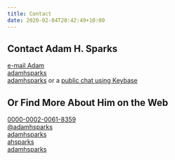 ```yaml
---
title: Contact
date: 2020-02-04T20:42:49+10:00
---
```


## Contact Adam H. Sparks

<i class="fas fa-envelope" title = "E-mail"></i> [e-mail Adam](billows.steamed0u@icloud.com)
<br />
<i class="fab fa-telegram" title = "Telegram"></i> [adamhsparks](https://t.me/adamhsparks)  
<i class="fab fa-keybase" title = "Keybase"></i> [adamhsparks](https://keybase.io/adamhsparks) or a [public chat using Keybase](https://keybase.io/adamhsparks/chat)  

## Or Find More About Him on the Web

<i class="fab fa-orcid" title = "ORCID"></i> [0000-0002-0061-8359](https://orcid.org/0000-0002-0061-8359)  
<i class="fab fa-twitter" title = "Twitter"></i> [@adamhsparks](https://www.twitter.com/adamhsparks)  
<i class="fab fa-github" title = "GitHub"></i> [adamhsparks](https://www.github.com/adamhsparks)  
<i class="fab fa-flickr" title = "Flickr"></i> [ahsparks](https://www.flickr.com/photos/ahsparks/)  
<i class="fab fa-instagram" title = "Flickr"></i> [adamhsparks](https://www.instagram.com/adamhsparks/)  
